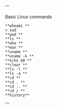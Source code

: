 '''

Basic Linux commands
    
    **whoami **
    > sad
    **pwd **
    **ls **
    **who **
    **man **
    **uname **
    **uname -k **
    **echo $0 **
    **clear **
    **ls -l **
    **ls -a **
    **cd **
    **cd . **
    **cd .. **
    **cd / **
    **history**
    
    
'''
    
    
    

